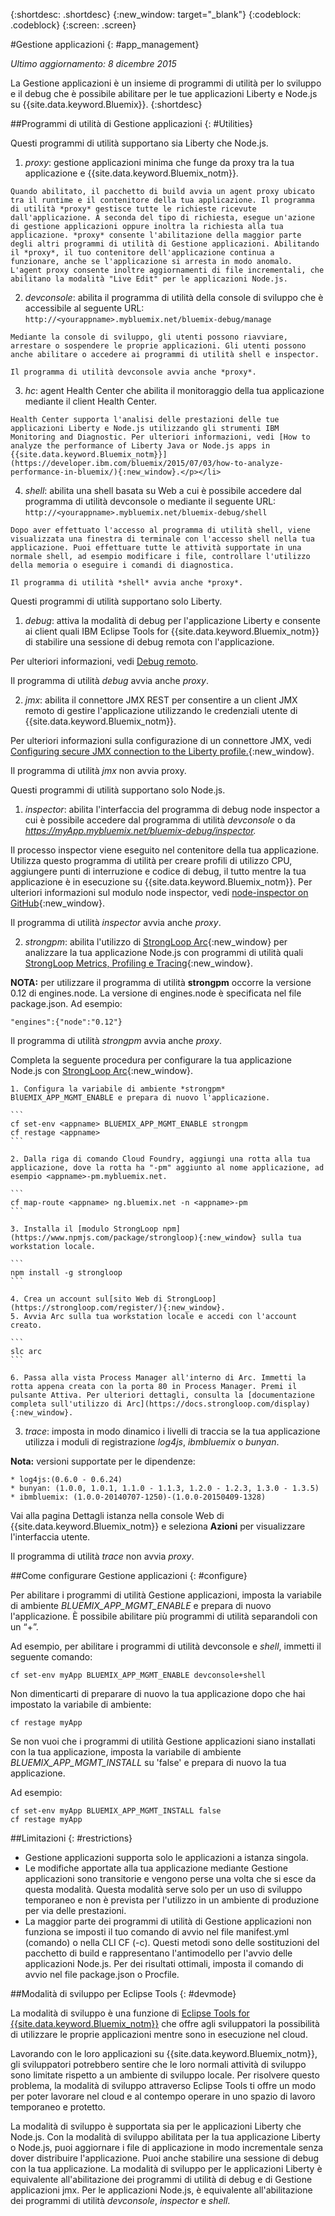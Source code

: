 {:shortdesc: .shortdesc}
{:new_window: target="_blank"}
{:codeblock: .codeblock}
{:screen: .screen}

#Gestione applicazioni
{: #app_management}

*Ultimo aggiornamento: 8 dicembre 2015*

La Gestione applicazioni è un insieme di programmi di utilità per lo sviluppo e il debug che è possibile abilitare per
 le tue applicazioni Liberty e Node.js su {{site.data.keyword.Bluemix}}.
{:shortdesc}

##Programmi di utilità di Gestione applicazioni
{: #Utilities}

Questi programmi di utilità supportano sia Liberty che Node.js.

  1. *proxy*: gestione applicazioni minima che funge da proxy tra la tua applicazione e {{site.data.keyword.Bluemix_notm}}.

    Quando abilitato, il pacchetto di build avvia un agent proxy ubicato tra il runtime e il contenitore della tua applicazione. Il programma di utilità *proxy* gestisce tutte le richieste ricevute dall'applicazione. A seconda del tipo di richiesta, esegue un'azione di gestione applicazioni oppure inoltra la richiesta alla tua applicazione. *proxy* consente l'abilitazione della maggior parte degli altri programmi di utilità di Gestione applicazioni. Abilitando il *proxy*, il tuo contenitore dell'applicazione continua a funzionare, anche se l'applicazione si arresta in modo anomalo. L'agent proxy consente inoltre aggiornamenti di file incrementali, che abilitano la modalità "Live Edit" per le applicazioni Node.js.
	
  2. *devconsole*: abilita il programma di utilità della console di sviluppo che è accessibile al seguente URL:
    ```
    http://<yourappname>.mybluemix.net/bluemix-debug/manage
    ```
	
    Mediante la console di sviluppo, gli utenti possono riavviare, arrestare o sospendere le proprie applicazioni. Gli utenti possono anche abilitare o accedere ai programmi di utilità shell e inspector.

    Il programma di utilità devconsole avvia anche *proxy*.
	
  3. *hc*: agent Health Center che abilita il monitoraggio della tua applicazione mediante il client Health Center.

    Health Center supporta l'analisi delle prestazioni delle tue applicazioni Liberty e Node.js utilizzando gli strumenti IBM Monitoring and Diagnostic. Per ulteriori informazioni, vedi [How to analyze the performance of Liberty Java or Node.js apps in {{site.data.keyword.Bluemix_notm}}](https://developer.ibm.com/bluemix/2015/07/03/how-to-analyze-performance-in-bluemix/){:new_window}.</p></li>
	
  4. *shell*: abilita una shell basata su Web a cui è possibile accedere dal programma di utilità devconsole o mediante il seguente URL:
    ```
    http://<yourappname>.mybluemix.net/bluemix-debug/shell
    ```
	
    Dopo aver effettuato l'accesso al programma di utilità shell, viene visualizzata una finestra di terminale con l'accesso shell nella tua applicazione. Puoi effettuare tutte le attività supportate in una normale shell, ad esempio modificare i file, controllare l'utilizzo della memoria o eseguire i comandi di diagnostica.
	
    Il programma di utilità *shell* avvia anche *proxy*.

Questi programmi di utilità supportano solo Liberty.

  1. *debug*: attiva la modalità di debug per l'applicazione Liberty e consente ai client quali IBM Eclipse Tools for {{site.data.keyword.Bluemix_notm}} di stabilire una sessione di debug remota con l'applicazione.
  
   Per ulteriori informazioni, vedi [Debug remoto](../manageapps/eclipsetools/eclipsetools.html#remotedebug).
   
   Il programma di utilità *debug* avvia anche *proxy*.
   
  2. *jmx*: abilita il connettore JMX REST per consentire a un client JMX remoto di gestire l'applicazione utilizzando le credenziali utente di {{site.data.keyword.Bluemix_notm}}.
  
  Per ulteriori informazioni sulla configurazione di un connettore JMX, vedi [Configuring secure JMX connection to the Liberty profile.](https://www-01.ibm.com/support/knowledgecenter/was_beta_liberty/com.ibm.websphere.wlp.nd.multiplatform.doc/ae/twlp_admin_restconnector.html){:new_window}.
  
  Il programma di utilità *jmx* non avvia proxy.

Questi programmi di utilità supportano solo Node.js.

  1. *inspector*: abilita l'interfaccia del programma di debug node inspector a cui è possibile accedere dal programma di utilità *devconsole* o da *https://myApp.mybluemix.net/bluemix-debug/inspector.*
  
  Il processo inspector viene eseguito nel contenitore della tua applicazione. Utilizza questo programma di utilità per creare profili di utilizzo CPU, aggiungere punti di interruzione e codice di debug, il tutto mentre la tua applicazione è in esecuzione su {{site.data.keyword.Bluemix_notm}}. Per ulteriori informazioni sul modulo node inspector, vedi [node-inspector on GitHub](https://github.com/node-inspector/node-inspector){:new_window}.
  
  Il programma di utilità *inspector* avvia anche *proxy*.
  
  2. *strongpm*: abilita l'utilizzo di [StrongLoop Arc](https://strongloop.com/node-js/arc){:new_window} per analizzare la tua applicazione Node.js con programmi di utilità quali [StrongLoop Metrics, Profiling e Tracing](https://strongloop.com/node-js/devops-tools/){:new_window}.
  
  **NOTA:** per utilizzare il programma di utilità **strongpm** occorre la versione 0.12 di engines.node. La versione di engines.node è specificata nel file package.json. Ad
esempio:
  
  ```
  "engines":{"node":"0.12"}
  ```
    
  Il programma di utilità *strongpm* avvia anche *proxy*.
  
  Completa la seguente procedura per configurare la tua applicazione Node.js con [StrongLoop Arc](https://strongloop.com/node-js/arc){:new_window}.

    1. Configura la variabile di ambiente *strongpm* BlUEMIX_APP_MGMT_ENABLE e prepara di nuovo l'applicazione.
    
	```
    cf set-env <appname> BLUEMIX_APP_MGMT_ENABLE strongpm
    cf restage <appname>
    ```
	
    2. Dalla riga di comando Cloud Foundry, aggiungi una rotta alla tua applicazione, dove la rotta ha "-pm" aggiunto al nome applicazione, ad esempio <appname>-pm.mybluemix.net.
    
	```
    cf map-route <appname> ng.bluemix.net -n <appname>-pm
    ```
	
    3. Installa il [modulo StrongLoop npm](https://www.npmjs.com/package/strongloop){:new_window} sulla tua workstation locale.
    
	```
    npm install -g strongloop
    ```
	
    4. Crea un account sul[sito Web di StrongLoop](https://strongloop.com/register/){:new_window}.
    5. Avvia Arc sulla tua workstation locale e accedi con l'account creato.
    
	```
    slc arc
    ```
	
    6. Passa alla vista Process Manager all'interno di Arc. Immetti la rotta appena creata con la porta 80 in Process Manager. Premi il pulsante Attiva. Per ulteriori dettagli, consulta la [documentazione completa sull'utilizzo di Arc](https://docs.strongloop.com/display){:new_window}.
	
  3. *trace*: imposta in modo dinamico i livelli di traccia se la tua applicazione utilizza i moduli di registrazione *log4js*, *ibmbluemix* o *bunyan*.
  
  **Nota:** versioni supportate per le dipendenze:

    * log4js:(0.6.0 - 0.6.24)
    * bunyan: (1.0.0, 1.0.1, 1.1.0 - 1.1.3, 1.2.0 - 1.2.3, 1.3.0 - 1.3.5)
    * ibmbluemix: (1.0.0-20140707-1250)-(1.0.0-20150409-1328)
  
  Vai alla pagina Dettagli istanza nella console Web di {{site.data.keyword.Bluemix_notm}} e seleziona **Azioni** per visualizzare l'interfaccia utente.

  Il programma di utilità *trace* non avvia *proxy*.

##Come configurare Gestione applicazioni
{: #configure}

Per abilitare i programmi di utilità Gestione applicazioni, imposta la variabile di ambiente *BLUEMIX_APP_MGMT_ENABLE* e prepara di nuovo
l'applicazione. È possibile abilitare più programmi di utilità separandoli con un “+”.

Ad esempio, per abilitare i programmi di utilità devconsole e *shell*, immetti il seguente comando:

```
cf set-env myApp BLUEMIX_APP_MGMT_ENABLE devconsole+shell
```

Non dimenticarti di preparare di nuovo la tua applicazione dopo che hai impostato la variabile di ambiente:

```
cf restage myApp
```

Se non vuoi che i programmi di utilità Gestione applicazioni siano installati con la tua applicazione, imposta
la variabile di ambiente *BLUEMIX_APP_MGMT_INSTALL* su 'false' e prepara di nuovo la tua applicazione.

Ad
esempio:

```
cf set-env myApp BLUEMIX_APP_MGMT_INSTALL false
cf restage myApp
```

##Limitazioni
{: #restrictions}

* Gestione applicazioni supporta solo le applicazioni a istanza singola.
* Le modifiche apportate alla tua applicazione mediante Gestione applicazioni sono transitorie e vengono perse una volta che si esce da questa modalità. Questa modalità serve solo per un uso di sviluppo temporaneo e non è prevista per l'utilizzo in un ambiente di produzione per via delle prestazioni.
* La maggior parte dei programmi di utilità di Gestione applicazioni non funziona se imposti il tuo comando di avvio nel file manifest.yml (comando) o nella CLI CF (-c). Questi metodi sono delle sostituzioni del pacchetto di build e rappresentano l'antimodello per l'avvio delle applicazioni Node.js. Per dei risultati ottimali, imposta il comando di avvio nel file package.json o Procfile.

##Modalità di sviluppo per Eclipse Tools
{: #devmode}

La modalità di sviluppo è una funzione di [Eclipse Tools for {{site.data.keyword.Bluemix_notm}}](../manageapps/eclipsetools/eclipsetools.html#eclipsetools) che offre agli sviluppatori la possibilità di utilizzare le proprie applicazioni mentre sono in esecuzione nel cloud.

Lavorando con le loro applicazioni su {{site.data.keyword.Bluemix_notm}}, gli sviluppatori potrebbero sentire che le
loro normali attività di sviluppo sono limitate rispetto a un ambiente di sviluppo locale. Per risolvere questo problema,
la modalità di sviluppo attraverso Eclipse Tools ti offre un modo per poter lavorare nel cloud e al contempo
operare in uno spazio di lavoro temporaneo e protetto.

La modalità di sviluppo è supportata sia per le applicazioni Liberty che Node.js. Con la modalità di sviluppo
abilitata per la tua applicazione Liberty o Node.js, puoi aggiornare i file di applicazione in modo incrementale
senza dover distribuire l'applicazione. Puoi anche stabilire una sessione di debug con la tua
applicazione. La modalità di sviluppo per le applicazioni Liberty è equivalente all'abilitazione dei programmi di utilità di debug e di Gestione applicazioni
jmx. Per le applicazioni Node.js, è equivalente all'abilitazione dei programmi di utilità *devconsole*, *inspector* e *shell*.
